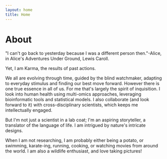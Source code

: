 ```yaml
---
layout: home
title: Home
---
```


# About

"I can't go back to yesterday because I was a different person then."-Alice, in Alice's Adventures Under Ground, Lewis Caroll.

Yet, I am Karma, the results of past actions.

We all are evolving through time, guided by the blind watchmaker, adapting to everyday stimulus and finding our best move forward. However there is one true essence in all of us. For me that's largely the spirit of inquisition. I look into human health using multi-omics approaches, leveraging bioinformatic tools and statistical models. I also collaborate (and look forward to it) with cross-disciplinary scientists, which keeps me intellectually engaged.

But I'm not just a scientist in a lab coat; I'm an aspiring storyteller, a translator of the language of life. I am intrigued by nature's intricate designs.

When I am not researching, I am probably either being a potato, or swimming, karate-ing, running, cooking, or watching movies from around the world. I am also a wildlife enthusiast, and love taking pictures!
